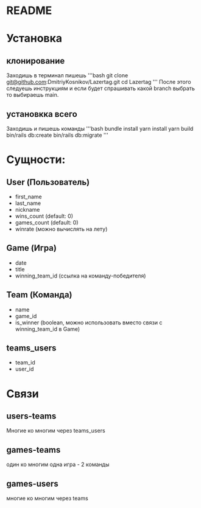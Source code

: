# README

# Установка

## клонирование
Заходишь в терминал пишешь 
'''bash
git clone git@github.com:DmitriyKosnikov/Lazertag.git
cd Lazertag
'''
После этого следуешь инструкциям и если будет спрашивать какой branch выбрать то выбираешь main.

## установкка всего 
Заходишь и пишешь команды
'''bash
bundle install
yarn install
yarn build
bin/rails db:create
bin/rails db:migrate
'''

# Cущности:

## User (Пользователь)
* first_name
* last_name
* nickname
* wins_count (default: 0)
* games_count (default: 0)
* winrate (можно вычислять на лету)

## Game (Игра)
* date
* title
* winning_team_id (ссылка на команду-победителя)

## Team (Команда)
* name
* game_id
* is_winner (boolean, можно использовать вместо связи с winning_team_id в Game)

## teams_users
* team_id
* user_id

# Связи
## users-teams
Многие ко многим через teams_users
## games-teams
один ко многим одна игра - 2 команды
## games-users
многие ко многим через teams


